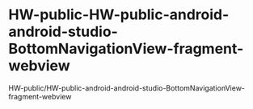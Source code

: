 # HW-public-HW-public-android-android-studio-BottomNavigationView-fragment-webview
HW-public/HW-public-android-android-studio-BottomNavigationView-fragment-webview
